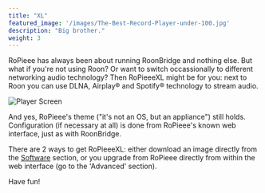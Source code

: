 ```yaml
---
title: "XL"
featured_image: '/images/The-Best-Record-Player-under-100.jpg'
description: "Big brother."
weight: 3
---
```

RoPieee has always been about running RoonBridge and nothing else. But what if you're not using Roon? Or want to switch occassionally to different networking audio technology? Then RoPieeeXL might be for you: next to Roon you can use DLNA, Airplay® and Spotify® technology to stream audio.

![Player Screen](/images/logo_xl.png)

And yes, RoPieee's theme ("it's not an OS, but an appliance") still holds. Configuration (if necessary at all) is done from RoPieee's known web interface, just as with RoonBridge. 

There are 2 ways to get RoPieeeXL: either download an image directly from the [Software](/software) section, or you upgrade from RoPieee directly from within the web interface (go to the 'Advanced' section).


Have fun!

